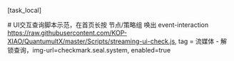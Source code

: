 [task_local]

\# UI交互查询脚本示范，在首页长按 节点/策略组 唤出
event-interaction https://raw.githubusercontent.com/KOP-XIAO/QuantumultX/master/Scripts/streaming-ui-check.js, tag = 流媒体 - 解锁查询，img-url=checkmark.seal.system, enabled=true
